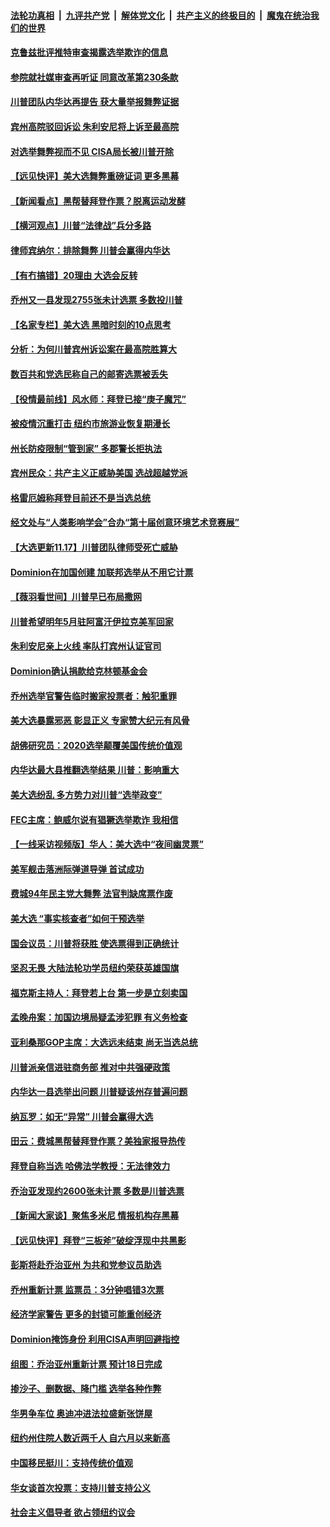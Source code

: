 

####  [法轮功真相](../../../../basic/blob/master/README.md?t=11181331) &nbsp;|&nbsp; [九评共产党](../../../../9ping.md/blob/master/README.md?t=11181331) &nbsp;|&nbsp; [解体党文化](../../../../jtdwh.md/blob/master/README.md?t=11181331)  &nbsp;|&nbsp; [共产主义的终极目的](../../../../gczydzjmd.md/blob/master/README.md?t=11181331) &nbsp;|&nbsp; [魔鬼在统治我们的世界](../../../../mgztzwmdsj.md/blob/master/README.md?t=11181331) 

#### [克鲁兹批评推特审查揭露选举欺诈的信息](../pages/nsc412/n12557243.md?t=11181331) 

#### [参院就社媒审查再听证 同意改革第230条款](../pages/nsc412/n12557001.md?t=11181331) 

#### [川普团队内华达再提告 获大量举报舞弊证据](../pages/nsc412/n12557350.md?t=11181331) 

#### [宾州高院驳回诉讼 朱利安尼将上诉至最高院](../pages/nsc412/n12556648.md?t=11181331) 

#### [对选举舞弊视而不见 CISA局长被川普开除](../pages/nsc412/n12557262.md?t=11181331) 

#### [【远见快评】美大选舞弊重磅证词 更多黑幕](../pages/nsc412/n12557021.md?t=11181331) 

#### [【新闻看点】黑帮替拜登作票？脱离运动发酵](../pages/nsc412/n12556945.md?t=11181331) 

#### [【横河观点】川普“法律战”兵分多路](../pages/nsc412/n12556563.md?t=11181331) 

#### [律师宾纳尔：排除舞弊 川普会赢得内华达](../pages/nsc412/n12557161.md?t=11181331) 

#### [【有冇搞错】20理由 大选会反转](../pages/nsc412/n12556512.md?t=11181331) 

#### [乔州又一县发现2755张未计选票 多数投川普](../pages/nsc412/n12556953.md?t=11181331) 

#### [【名家专栏】美大选 黑暗时刻的10点思考](../pages/nsc412/n12556082.md?t=11181331) 

#### [分析：为何川普宾州诉讼案在最高院胜算大](../pages/nsc412/n12553675.md?t=11181331) 

#### [数百共和党选民称自己的邮寄选票被丢失](../pages/nsc412/n12556978.md?t=11181331) 

#### [【役情最前线】风水师：拜登已接“庚子魔咒”](../pages/nsc412/n12556474.md?t=11181331) 

#### [被疫情沉重打击 纽约市旅游业恢复期漫长](../pages/nsc412/n12556916.md?t=11181331) 

#### [州长防疫限制“管到家” 多郡警长拒执法](../pages/nsc412/n12556918.md?t=11181331) 

#### [宾州民众：共产主义正威胁美国 选战超越党派](../pages/nsc412/n12556923.md?t=11181331) 

#### [格雷厄姆称拜登目前还不是当选总统](../pages/nsc412/n12556940.md?t=11181331) 

#### [经文处与“人类影响学会”合办“第十届创意环境艺术竞赛展”](../pages/nsc412/n12556706.md?t=11181331) 

#### [【大选更新11.17】川普团队律师受死亡威胁](../pages/nsc412/n12555633.md?t=11181331) 

#### [Dominion在加国创建 加联邦选举从不用它计票](../pages/nsc412/n12556555.md?t=11181331) 

#### [【薇羽看世间】川普早已布局撒网](../pages/nsc412/n12556673.md?t=11181331) 

#### [川普希望明年5月驻阿富汗伊拉克美军回家](../pages/nsc412/n12556677.md?t=11181331) 

#### [朱利安尼亲上火线 率队打宾州认证官司](../pages/nsc412/n12556407.md?t=11181331) 

#### [Dominion确认捐款给克林顿基金会](../pages/nsc412/n12556644.md?t=11181331) 

#### [乔州选举官警告临时搬家投票者：触犯重罪](../pages/nsc412/n12556604.md?t=11181331) 

#### [美大选暴露邪恶 彰显正义 专家赞大纪元有风骨](../pages/nsc412/n12556489.md?t=11181331) 

#### [胡佛研究员：2020选举颠覆美国传统价值观](../pages/nsc412/n12556626.md?t=11181331) 

#### [内华达最大县推翻选举结果 川普：影响重大](../pages/nsc412/n12556628.md?t=11181331) 

#### [美大选纷乱  多方势力对川普“选举政变”](../pages/nsc412/n12556452.md?t=11181331) 

#### [FEC主席：鲍威尔说有猖獗选举欺诈 我相信](../pages/nsc412/n12556578.md?t=11181331) 

#### [【一线采访视频版】华人：美大选中“夜间幽灵票”](../pages/nsc412/n12555524.md?t=11181331) 

#### [美军舰击落洲际弹道导弹 首试成功](../pages/nsc412/n12556314.md?t=11181331) 

#### [费城94年民主党大舞弊 法官判缺席票作废](../pages/nsc412/n12556552.md?t=11181331) 

#### [美大选 “事实核查者”如何干预选举](../pages/nsc412/n12556127.md?t=11181331) 

#### [国会议员：川普将获胜 使选票得到正确统计](../pages/nsc412/n12556437.md?t=11181331) 

#### [坚忍无畏 大陆法轮功学员纽约荣获英雄国旗](../pages/nsc412/n12556192.md?t=11181331) 

#### [福克斯主持人：拜登若上台 第一步是立刻卖国](../pages/nsc412/n12556154.md?t=11181331) 

#### [孟晚舟案：加国边境局疑孟涉犯罪 有义务检查](../pages/nsc412/n12555333.md?t=11181331) 

#### [亚利桑那GOP主席：大选远未结束 尚无当选总统](../pages/nsc412/n12556367.md?t=11181331) 

#### [川普派亲信进驻商务部 推对中共强硬政策](../pages/nsc412/n12556280.md?t=11181331) 

#### [内华达一县选举出问题 川普疑该州存普遍问题](../pages/nsc412/n12556248.md?t=11181331) 

#### [纳瓦罗：如无“异常” 川普会赢得大选](../pages/nsc412/n12556290.md?t=11181331) 

#### [田云：费城黑帮替拜登作票？美独家报导热传](../pages/nsc412/n12554806.md?t=11181331) 

#### [拜登自称当选 哈佛法学教授：无法律效力](../pages/nsc412/n12556023.md?t=11181331) 

#### [乔治亚发现约2600张未计票 多数是川普选票](../pages/nsc412/n12556164.md?t=11181331) 

#### [【新闻大家谈】聚焦多米尼 情报机构存黑幕](../pages/nsc412/n12556254.md?t=11181331) 

#### [【远见快评】拜登“三板斧”破绽浮现中共黑影](../pages/nsc412/n12554631.md?t=11181331) 

#### [彭斯将赴乔治亚州 为共和党参议员助选](../pages/nsc412/n12555861.md?t=11181331) 

#### [乔州重新计票 监票员：3分钟唱错3次票](../pages/nsc412/n12555766.md?t=11181331) 

#### [经济学家警告 更多的封锁可能重创经济](../pages/nsc412/n12555666.md?t=11181331) 

#### [Dominion掩饰身份 利用CISA声明回避指控](../pages/nsc412/n12555512.md?t=11181331) 

#### [组图：乔治亚州重新计票 预计18日完成](../pages/nsc412/n12555349.md?t=11181331) 

#### [掺沙子、删数据、降门槛 选举各种作弊](../pages/nsc412/n12555085.md?t=11181331) 

#### [华男争车位 奥迪冲进法拉盛新张饼屋](../pages/nsc412/n12555114.md?t=11181331) 

#### [纽约州住院人数近两千人 自六月以来新高](../pages/nsc412/n12555095.md?t=11181331) 

#### [中国移民挺川：支持传统价值观](../pages/nsc412/n12554956.md?t=11181331) 

#### [华女谈首次投票：支持川普支持公义](../pages/nsc412/n12554960.md?t=11181331) 

#### [社会主义倡导者 欲占领纽约议会](../pages/nsc412/n12554949.md?t=11181331) 

